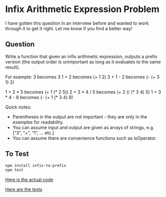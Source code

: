 # Infix Arithmetic Expression Problem

I have gotten this question in an interview before and wanted to work through
it to get it right. Let me know if you find a better way!

## Question

Write a function that given an infix arithmetic expression, outputs a prefix version (the output order is unimportant as long as it evaluates to the same result).

For example:
3                becomes     3
1 + 2            becomes     (+ 1 2)
3 + 1 - 2        becomes     (- (+ 3 1) 2)

1 + 2 * 5        becomes     (+ 1 (* 2 5))
2 + 3 * 4 / 5    becomes     (+ 2 (/ (* 3 4) 5)
1 + 3 * 4 - 8    becomes     (- (+ 1 (* 3 4) 8)

Quick notes:
- Parentheses in the output are not important - they are only in the examples for readability.
- You can assume input and output are given as arrays of strings, e.g. [“3”, “+”, “1”, … etc.]
- You can assume there are convenience functions such as isOperator.

## To Test

```bash
npm install infix-to-prefix
npm test
```

[Here is the actual code](function.js)

[Here are the tests](test/function_tests.js)
